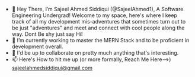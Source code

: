 - 👋 Hey There, I’m Sajeel Ahmed Siddiqui (@SajeelAhmed1), A Software Engineering Undergrad! Welcome to my space, here's where I keep track of all my development mis-adventures that sometimes turn out to be just "adventures" and meet and connect with cool people along the way. Dont Be shy just say Hi!
- 🌱 I’m currently working to master the MERN Stack and to be proficient in development overall.
- 💞️ I'd be up to collaborate on pretty much anything that's interesting.
- 📫 Here's How to hit me up (or more formally, Reach Me Here-->) sajeelahmedsiddiqui@gmail.com

<!---
SajeelAhmed1/SajeelAhmed1 is a ✨ special ✨ repository because its `README.md` (this file) appears on your GitHub profile.
You can click the Preview link to take a look at your changes.
--->
